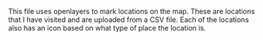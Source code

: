 This file uses openlayers to mark locations on the map. These are locations that I have visited and are uploaded from a CSV file.
Each of the locations also has an icon based on what type of place the location is.
